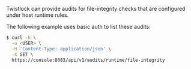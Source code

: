 Twistlock can provide audits for file-integrity checks that are configured under host runtime rules.

The following example uses basic auth to list these audits:

```bash
$ curl -k \
  -u <USER> \
  -H 'Content-Type: application/json' \
  -X GET \
  https://console:8083/api/v1/audits/runtime/file-integrity
```

